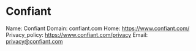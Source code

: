 
# Confiant

Name: Confiant
Domain: confiant.com
Home: https://www.confiant.com/
Privacy_policy: https://www.confiant.com/privacy
Email: privacy@confiant.com
